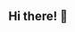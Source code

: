 ## Hi there! 👋

<!--
**notsoquitecontrary/notsoquitecontrary** is a ✨ _special_ ✨ repository because its `README.md` (this file) appears on your GitHub profile.
## About me:
- 🌸 Name: Mary
- 😄 Pronouns: she/her, they/them.
- ⚡ Fun fact: I have a twin sister who is 2 minutes older than me.
- 📚 Studying: Library and Information Science specializing in Users and Library Services. 
- 📖 Work: Circulation and Reference Assistant at my local public library. 
- 💕 Outside of work and school I...: read, play video games, watch food competition television, hunt for trinkets, hang out with my cat, and take spin classes.
-->
